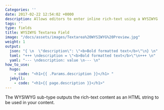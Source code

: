 ```yaml
---
Categories: ''
date: 2017-02-22 12:54:02 +0000
description: Allows editors to enter inline rich-text using a WYSIWYG
tags: ''
type: fields
title: WYSIWYG Textarea Field
image: "/docs/assets/images/Textarea%20WYSIWYG%20Preview.jpg"
weight: 1
output:
  json: "{ \n  \"description\": \"<b>Bold formatted text</b>\"\n} \n"
  toml: "+++ \ndescription = \"<b>Bold formatted text</b>\"\n+++ \n"
  yaml: "--- \ndescription: value \n--- \n"
how_to_use:
  hugo: 
    - code: "<h1>{{ .Params.description }}</h1> "
  jekyll: 
    - code: "<h1>{{ page.description }}</h1>"
---
```

The WYSIWYG sub-type outputs the rich-text content as an HTML string to be used in your content.
